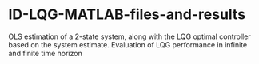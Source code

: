 # ID-LQG-MATLAB-files-and-results
OLS estimation of a 2-state system, along with the LQG optimal controller based on the system estimate. Evaluation of LQG performance in infinite and finite time horizon
